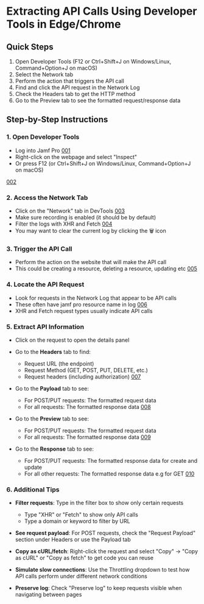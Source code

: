 # Extracting API Calls Using Developer Tools in Edge/Chrome

## Quick Steps

1. Open Developer Tools (F12 or Ctrl+Shift+J on Windows/Linux, Command+Option+J on macOS)
2. Select the Network tab
3. Perform the action that triggers the API call
4. Find and click the API request in the Network Log
5. Check the Headers tab to get the HTTP method
6. Go to the Preview tab to see the formatted request/response data

## Step-by-Step Instructions

### 1. Open Developer Tools

- Log into Jamf Pro
[001](../screen_shots/debug_api_calls/001.png)
- Right-click on the webpage and select "Inspect"
- Or press F12 (or Ctrl+Shift+J on Windows/Linux, Command+Option+J on macOS)

[002](../screen_shots/debug_api_calls/002.png)

### 2. Access the Network Tab

- Click on the "Network" tab in DevTools
[003](../screen_shots/debug_api_calls/003.png)
- Make sure recording is enabled (it should be by default)
- Filter the logs with XHR and Fetch
[004](../screen_shots/debug_api_calls/004.png)
- You may want to clear the current log by clicking the 🗑️ icon

### 3. Trigger the API Call

- Perform the action on the website that will make the API call
- This could be creating a resource, deleting a resource, updating etc
[005](../screen_shots/debug_api_calls/004.png)

### 4. Locate the API Request

- Look for requests in the Network Log that appear to be API calls
- These often have jamf pro resource name in log
[006](../screen_shots/debug_api_calls/004.png)
- XHR and Fetch request types usually indicate API calls

### 5. Extract API Information

- Click on the request to open the details panel
- Go to the **Headers** tab to find:
  - Request URL (the endpoint)
  - Request Method (GET, POST, PUT, DELETE, etc.)
  - Request headers (including authorization)
[007](../screen_shots/debug_api_calls/007.png)

- Go to the **Payload** tab to see:
  - For POST/PUT requests: The formatted request data
  - For all requests: The formatted response data
[008](../screen_shots/debug_api_calls/008.png)

- Go to the **Preview** tab to see:
  - For POST/PUT requests: The formatted request data
  - For all requests: The formatted response data
[009](../screen_shots/debug_api_calls/009.png)

- Go to the **Response** tab to see:
  - For POST/PUT requests: The formatted response data for create and update
  - For all other requests: The formatted response data e.g for GET
[010](../screen_shots/debug_api_calls/010.png)
  
### 6. Additional Tips

- **Filter requests**: Type in the filter box to show only certain requests
  - Type "XHR" or "Fetch" to show only API calls
  - Type a domain or keyword to filter by URL

- **See request payload**: For POST requests, check the "Request Payload" section under Headers or use the Payload tab

- **Copy as cURL/fetch**: Right-click the request and select "Copy" → "Copy as cURL" or "Copy as fetch" to get code you can reuse

- **Simulate slow connections**: Use the Throttling dropdown to test how API calls perform under different network conditions

- **Preserve log**: Check "Preserve log" to keep requests visible when navigating between pages
